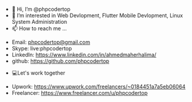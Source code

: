 - 👋 Hi, I’m @phpcodertop
- 👀 I’m interested in Web Devlopment, Flutter Mobile Devlopment, Linux System Administration
- 📫 How to reach me ...
 * Email: phpcodertop@gmail.com
 * Skype: live:phpcodertop
 * LinkedIn: https://www.linkedin.com/in/ahmedmaherhalima/
 * github: https://github.com/phpcodertop

- ‍💻Let's work together
 * Upwork: https://www.upwork.com/freelancers/~0184451a7a5eb06064
 * Freelancer: https://www.freelancer.com/u/phpcodertop
 
<!---
phpcodertop/phpcodertop is a ✨ special ✨ repository because its `README.md` (this file) appears on your GitHub profile.
You can click the Preview link to take a look at your changes.
--->
